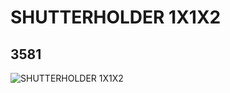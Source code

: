 # SHUTTERHOLDER 1X1X2
## 3581
![SHUTTERHOLDER 1X1X2](https://lc-www-live-s.legocdn.com/media/bricks/5/2/4159280.jpg)